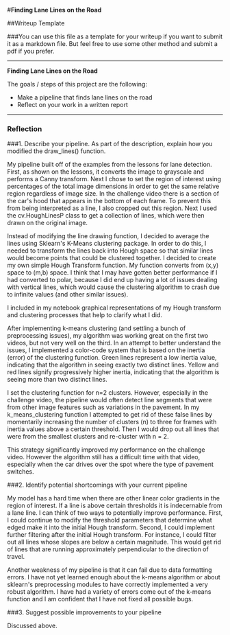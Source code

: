 #**Finding Lane Lines on the Road** 

##Writeup Template

###You can use this file as a template for your writeup if you want to submit it as a markdown file. But feel free to use some other method and submit a pdf if you prefer.

---

**Finding Lane Lines on the Road**

The goals / steps of this project are the following:
* Make a pipeline that finds lane lines on the road
* Reflect on your work in a written report


[//]: # (Image References)

[image1]: ./examples/grayscale.jpg "Grayscale"

---

### Reflection

###1. Describe your pipeline. As part of the description, explain how you modified the draw_lines() function.

My pipeline built off of the examples from the lessons for lane detection. First, as shown on the lessons, it converts the image to grayscale and performs a Canny transform. Next I chose to set the region of interest using percentages of the total image dimensions in order to get the same relative region regardless of image size. In the challenge video there is a section of the car's hood that appears in the bottom of each frame. To prevent this from being interpreted as a line, I also cropped out this region. Next I used the cv.HoughLinesP class to get a collection of lines, which were then drawn on the original image. 

Instead of modifying the line drawing function, I decided to average the lines using Sklearn's K-Means clustering package. In order to do this, I needed to transform the lines back into Hough space so that similar lines would become points that could be clustered together. I decided to create my own simple Hough Transform function. My function converts from (x,y) space to (m,b) space. I think that I may have gotten better performance if I had converted to polar, because I did end up having a lot of issues dealing with vertical lines, which would cause the clustering algorithm to crash due to infinite values (and other similar issues).

I included in my notebook graphical representations of my Hough transform and clustering processes that help to clarify what I did. 

After implementing k-means clustering (and settling a bunch of preprocessing issues), my algorithm was working great on the first two videos, but not very well on the third. In an attempt to better understand the issues, I implemented a color-code system that is based on the inertia (error) of the clustering function. Green lines represent a low inertia value, indicating that the algorithm in seeing exactly two distinct lines. Yellow and red lines signify progressively higher inertia, indicating that the algorithm is seeing more than two distinct lines. 

I set the clustering function for n=2 clusters. However, especially in the challenge video, the pipeline would often detect line segments that were from other image features such as variations in the pavement. In my k_means_clustering function I attempted to get rid of these false lines by momentarily increasing the number of clusters (n) to three for frames with inertia values above a certain threshold. Then I would drop out all lines that were from the smallest clusters and re-cluster with n = 2. 

This strategy significantly improved my performance on the challenge video. However the algorithm still has a difficult time with that video, especially when the car drives over the spot where the type of pavement switches.



###2. Identify potential shortcomings with your current pipeline

My model has a hard time when there are other linear color gradients in the region of interest. If a line is above certain thresholds it is indecernable from a lane line. I can think of two ways to potentially improve performance. First, I could continue to modify the threshold parameters that determine what edged make it into the initial Hough transform. Second, I could implement further filtering after the initial Hough transform. For instance, I could filter out all lines whose slopes are below a certain magnitude. This would get rid of lines that are running approximately perpendicular to the direction of travel. 

Another weakness of my pipeline is that it can fail due to data formatting errors. I have not yet learned enough about the k-means algorithm or about sklearn's preprocessing modules to have correctly implemented a very robust algorithm. I have had a variety of errors come out of the k-means function and I am confident that I have not fixed all possible bugs. 


###3. Suggest possible improvements to your pipeline

Discussed above. 